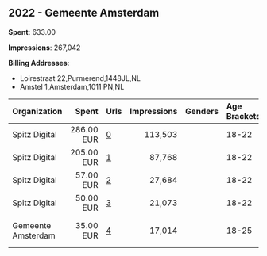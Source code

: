 ## 2022 - Gemeente Amsterdam 
**Spent**: 633.00

**Impressions**: 267,042

**Billing Addresses**: 
- Loirestraat 22,Purmerend,1448JL,NL
- Amstel 1,Amsterdam,1011 PN,NL

|Organization|Spent|Urls|Impressions|Genders|Age Brackets|Country Codes|Billing Addresses|
|:---|---:|:---|---:|:---|:---|:---|:---|
|Spitz Digital|286.00 EUR|[0](https://www.snap.com/political-ads/asset/83d1baa63f35fdcd9271038fca70401736bee7bcdfcf0d3eab3805190304b510?mediaType=mp4)|113,503||18-22|netherlands|Loirestraat 22,Purmerend,1448JL,NL|
|Spitz Digital|205.00 EUR|[1](https://www.snap.com/political-ads/asset/eecee6eb0a5f1e15979c5152970e7c5e66995e4975f46808bfe81be16e883760?mediaType=mp4)|87,768||18-22|netherlands|Loirestraat 22,Purmerend,1448JL,NL|
|Spitz Digital|57.00 EUR|[2](https://www.snap.com/political-ads/asset/08e74621ab9438c9b19192429e4aed3175292201970a5e8542ecf6d8f02f4316?mediaType=mp4)|27,684||18-22|netherlands|Loirestraat 22,Purmerend,1448JL,NL|
|Spitz Digital|50.00 EUR|[3](https://www.snap.com/political-ads/asset/8bbae02b942f214d4366882b16ccf7f22fd160119715e3520eee1ea6b4ca9798?mediaType=mp4)|21,073||18-22|netherlands|Loirestraat 22,Purmerend,1448JL,NL|
|Gemeente Amsterdam|35.00 EUR|[4](https://www.snap.com/political-ads/asset/09533b6a51b4c296376ecac51dbef26a03ee65b4242d2e817083c4fc47ed8467?mediaType=png)|17,014||18-25|netherlands|Amstel 1,Amsterdam,1011 PN,NL|
